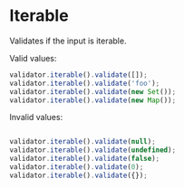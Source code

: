 # Iterable

Validates if the input is iterable.

Valid values:

```js
validator.iterable().validate([]);
validator.iterable().validate('foo');
validator.iterable().validate(new Set());
validator.iterable().validate(new Map());
```

Invalid values:

```js

validator.iterable().validate(null);
validator.iterable().validate(undefined);
validator.iterable().validate(false);
validator.iterable().validate(0);
validator.iterable().validate({});
```
